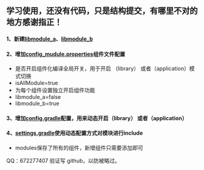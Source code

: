 ## 学习使用，还没有代码，只是结构提交，有哪里不对的地方感谢指正！
#### 1、新建[libmodule_a](libmodule_a)、[libmodule_b](libmodule_b)

#### 2、增加[config_mudule.properties](config_mudule.properties)组件文件配置
* 是否开启组件化编译全局开关，用于开启 （library） 或者（application）模式切换
* isAllModule=true
* 为每个组件设置独立开启组件功能
* libmodule_a=false
* libmodule_b=true

#### 3、增加[config.gradle](config.gradle)配置，用来动态开启（library） 或者（application）

#### 4、[settings.gradle](settings.gradle)使用动态配置方式对模块进行include
* modules保存了所有的组件，新增组件只需要添加即可

QQ：672277407 
验证写 github，以防被略过。
